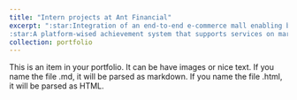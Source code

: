 ```yaml
---
title: "Intern projects at Ant Financial"
excerpt: ":star:Integration of an end-to-end e-commerce mall enabling buy and refund with reward points<br>
:star:A platform-wised achievement system that supports services on marketing pages<br/><img src='/images/internproject1.jpg'>"
collection: portfolio
---
```


This is an item in your portfolio. It can be have images or nice text. If you name the file .md, it will be parsed as markdown. If you name the file .html, it will be parsed as HTML. 
